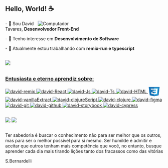 ## Hello, World! ☕

<img src="https://raw.githubusercontent.com/MicaelliMedeiros/micaellimedeiros/master/image/computer-illustration.png" min-width="400px" max-width="400px" width="400px" align="right" alt="Computador">  
<p align="left">- 👋 Sou David Tavares, <strong>Desenvolvedor Front-End</strong> </p>  
<p align="left">  - 👀 Tenho interesse em <strong>Desenvolvimento de Software</strong> </p>  
<p align="left">- 🌱 Atualmente estou trabalhando com <strong>remix-run e typescript</strong> </p>  

##
  
<a href="https://github.com/DavidTavares27">
<img height="180em" src="https://github-readme-stats.vercel.app/api/top-langs/?username=DavidTavares27&layout=compact&langs_count=7&theme=dracula"/>
 
  ##

  ### <p>Entusiasta e eterno aprendiz sobre:</p>
  
  <img align="center" alt="david-remix" height="30" width="40" src="https://api.iconify.design/skill-icons/remix-dark.svg">
  <img align="center" alt="david-React" height="30" width="40" src="https://api.iconify.design/skill-icons/react-dark.svg">
  <img align="center" alt="david-Js" height="30" width="40" src="https://api.iconify.design/skill-icons/javascript.svg">
  <img align="center" alt="david-Ts" height="30" width="40" src="https://api.iconify.design/skill-icons/typescript.svg">
  <img align="center" alt="david-HTML" height="30" width="40" src="https://api.iconify.design/skill-icons/html.svg">
  <img align="center" alt="david-CSS" height="30" width="40" src="https://raw.githubusercontent.com/devicons/devicon/master/icons/css3/css3-original.svg">
  <img align="center" alt="david-vanillaExtract" height="30" width="40" src="https://api.iconify.design/vscode-icons/file-type-vanilla-extract.svg">
  <img align="center" alt="david-clojureScript" height="30" width="40"src="https://cdn.jsdelivr.net/gh/devicons/devicon/icons/clojurescript/clojurescript-original.svg">
  
  <img align="center" alt="david-clojure" height="30" width="40" src="https://cdn.jsdelivr.net/gh/devicons/devicon/icons/clojure/clojure-original.svg">
  
  <img align="center" alt="david-figma" height="30" width="40" src="https://cdn.jsdelivr.net/gh/devicons/devicon/icons/figma/figma-original.svg">
  
  <img align="center" alt="david-git" height="30" width="40" src="https://cdn.jsdelivr.net/gh/devicons/devicon/icons/git/git-plain-wordmark.svg">
  <img align="center" alt="david-github" height="30" width="40" src="https://api.iconify.design/logos/github-octocat.svg">
  
  <img align="center" alt="david-storybook" height="30" width="40" src="https://cdn.jsdelivr.net/gh/devicons/devicon/icons/storybook/storybook-original.svg" >
  
  <img align="center" alt="david-cypress" height="30" width="40" src="https://api.iconify.design/vscode-icons/file-type-cypress-spec.svg">

##
  
<div>
 <a href = "mailto:davidtavares1987gmail.com"><img src="https://img.shields.io/badge/-Gmail-%23333?style=for-the-badge&logo=gmail&logoColor=white" target="_blank"></a>
  <a href="https://www.linkedin.com/in/davidtavaresrodrigues/" target="_blank"><img src="https://img.shields.io/badge/-LinkedIn-%230077B5?style=for-the-badge&logo=linkedin&logoColor=white" target="_blank"></a>  
</div>

##
  
Ter sabedoria é buscar o conhecimento não para ser melhor que os outros, mas para ser o melhor possível para si mesmo. Ser humilde é admitir e aceitar que outros tenham mais competência que você, no entanto, busque aprender cada dia mais tirando lições tanto dos fracassos como das vitórias
  
  
S.Bernardelli

<!---
DavidTavares27/DavidTavares27 is a ✨ special ✨ repository because its `README.md` (this file) appears on your GitHub profile.
You can click the Preview link to take a look at your changes.
--->
